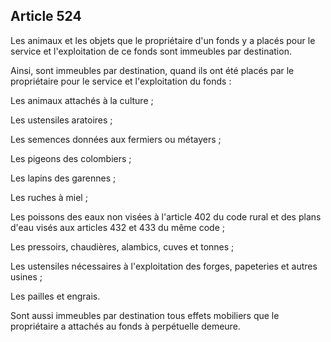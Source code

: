 Article 524
----
Les animaux et les objets que le propriétaire d'un fonds y a placés pour le
service et l'exploitation de ce fonds sont immeubles par destination.

Ainsi, sont immeubles par destination, quand ils ont été placés par le
propriétaire pour le service et l'exploitation du fonds :

Les animaux attachés à la culture ;

Les ustensiles aratoires ;

Les semences données aux fermiers ou métayers ;

Les pigeons des colombiers ;

Les lapins des garennes ;

Les ruches à miel ;

Les poissons des eaux non visées à l'article 402 du code rural et des plans
d'eau visés aux articles 432 et 433 du même code ;

Les pressoirs, chaudières, alambics, cuves et tonnes ;

Les ustensiles nécessaires à l'exploitation des forges, papeteries et autres
usines ;

Les pailles et engrais.

Sont aussi immeubles par destination tous effets mobiliers que le propriétaire a
attachés au fonds à perpétuelle demeure.
